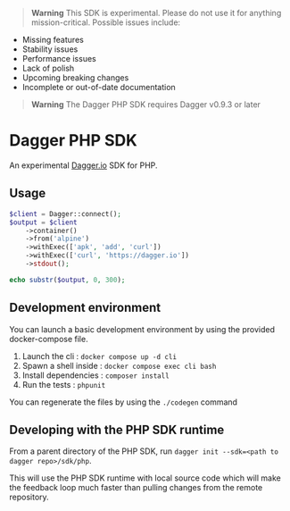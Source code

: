 > **Warning** This SDK is experimental. Please do not use it for anything
> mission-critical. Possible issues include:

- Missing features
- Stability issues
- Performance issues
- Lack of polish
- Upcoming breaking changes
- Incomplete or out-of-date documentation

> **Warning**
> The Dagger PHP SDK requires Dagger v0.9.3 or later

# Dagger PHP SDK
An experimental [Dagger.io](https://dagger.io) SDK for PHP.

## Usage

```php
$client = Dagger::connect();
$output = $client
    ->container()
    ->from('alpine')
    ->withExec(['apk', 'add', 'curl'])
    ->withExec(['curl', 'https://dagger.io'])
    ->stdout();

echo substr($output, 0, 300);
```

## Development environment

You can launch a basic development environment by using the provided docker-compose file.

1. Launch the cli : `docker compose up -d cli`
2. Spawn a shell inside : `docker compose exec cli bash`
3. Install dependencies : `composer install`
4. Run the tests : `phpunit`

You can regenerate the files by using the `./codegen` command

## Developing with the PHP SDK runtime

From a parent directory of the PHP SDK, run `dagger init --sdk=<path to dagger repo>/sdk/php`.

This will use the PHP SDK runtime with local source code which will make the feedback loop much faster than
pulling changes from the remote repository.